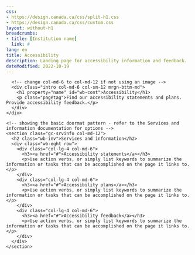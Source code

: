 ```yaml
---
css:
- https://design.canada.ca/css/split-h1.css
- https://design.canada.ca/css/custom.css
layout: without-h1
breadcrumbs:
- title: [Institution name]
  link: #
lang: en
title: Accessibility
description: Landing page for accessibility information and feedback. 
dateModified: 2022-10-19
---
```


<div class="provisional profile">
  <div class="container">
    <div class="row">

      <!-- change col-md-6 to col-md-12 if not using an image -->
      <div class="intro col-md-6 col-sm-12 mrgn-bttm-md">
        <h1 property="name" id="wb-cont">Accessibility</h1>
        <p class="pagetag">Find our accessibility statements and plans.  Provide accessibility feedback.</p>
      </div>
    </div>
  </div>
</div>

<div class="container">
  <div class="row">

    <!-- showing the basic doormat pattern - refer to the Services and information documentation for options -->
    <section class="gc-srvinfo col-md-12">
      <h2 class="wb-inv">Services and information</h2>
      <div class="wb-eqht row">
        <div class="col-lg-4 col-md-6">
          <h3><a href="#">Accessibility statements</a></h3>
          <p>Use action verbs, or simply list keywords to summarize the information or tasks that can be accomplished on the page it links to.</p>
        </div>
        <div class="col-lg-4 col-md-6">
          <h3><a href="#">Accessibility plans</a></h3>
          <p>Use action verbs, or simply list keywords to summarize the information or tasks that can be accomplished on the page it links to.</p>
        </div>
        <div class="col-lg-4 col-md-6">
          <h3><a href="#">Accessibility feedback</a></h3>
          <p>Use action verbs, or simply list keywords to summarize the information or tasks that can be accomplished on the page it links to.</p>
        </div>
      </div>
    </section>
  </div>
</div>


